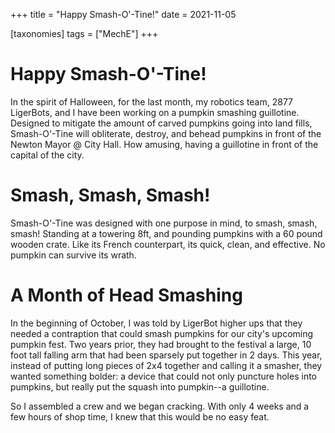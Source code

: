 +++
title = "Happy Smash-O'-Tine!"
date = 2021-11-05

[taxonomies]
tags = ["MechE"]
+++

# Happy Smash-O'-Tine!

In the spirit of Halloween, for the last month, my robotics team, 2877 LigerBots, and I have been working on a pumpkin smashing guillotine. Designed to mitigate the amount of carved pumpkins going into land fills, Smash-O'-Tine will obliterate, destroy, and behead pumpkins in front of the Newton Mayor @ City Hall. How amusing, having a guillotine in front of the capital of the city. 

# Smash, Smash, Smash!

Smash-O'-Tine was designed with one purpose in mind, to smash, smash, smash! Standing at a towering 8ft, and pounding pumpkins with a 60 pound wooden crate. Like its French counterpart, its quick, clean, and effective. No pumpkin can survive its wrath.

# A Month of Head Smashing

In the beginning of October, I was told by LigerBot higher ups that they needed a contraption that could smash pumpkins for our city's upcoming pumpkin fest. Two years prior, they had brought to the festival a large, 10 foot tall falling arm that had been sparsely put together in 2 days. This year, instead of putting long pieces of 2x4 together and calling it a smasher, they wanted something bolder: a device that could not only puncture holes into pumpkins, but really put the squash into pumpkin--a guillotine.

So I assembled a crew and we began cracking. With only 4 weeks and a few hours of shop time, I knew that this would be no easy feat.




